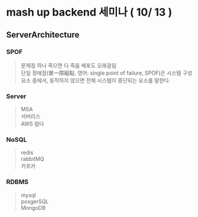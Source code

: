 # mash up backend 세미나 ( 10/ 13 )
## ServerArchitecture

### SPOF
> 문제점 하나 죽으면 다 죽음 배포도 오래걸림<br>
> 단일 장애점(單一障礙點, 영어: single point of failure, SPOF)은 시스템 구성 요소 중에서, 동작하지 않으면 전체 시스템이 중단되는 요소를 말한다.

### Server
> MSA<br>
> 서버리스<br>
> AWS 람다

### NoSQL
> redis<br>
> rabbitMQ<br>
> 카프카

### RDBMS
> mysql<br>
> posgerSQL<br>
> MongoDB

